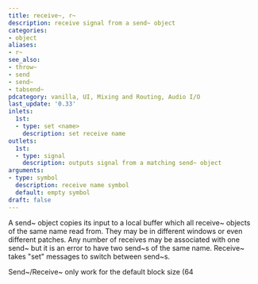 ```yaml
---
title: receive~, r~
description: receive signal from a send~ object
categories:
- object
aliases:
- r~
see_also:
- throw~
- send
- send~
- tabsend~
pdcategory: vanilla, UI, Mixing and Routing, Audio I/O
last_update: '0.33'
inlets:
  1st:
  - type: set <name>
    description: set receive name
outlets:
  1st:
  - type: signal
    description: outputs signal from a matching send~ object
arguments:
- type: symbol
  description: receive name symbol 
  default: empty symbol
draft: false
---
```

A send~ object copies its input to a local buffer which all receive~ objects of the same name read from. They may be in different windows or even different patches. Any number of receives may be associated with one send~ but it is an error to have two send~s of the same name. Receive~ takes "set" messages to switch between send~s.

Send~/Receive~ only work for the default block size (64
